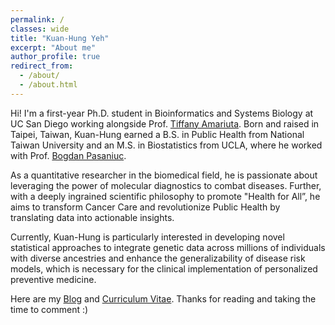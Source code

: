 ```yaml
---
permalink: /
classes: wide
title: "Kuan-Hung Yeh"
excerpt: "About me"
author_profile: true
redirect_from: 
  - /about/
  - /about.html
---
```

Hi! I'm a first-year Ph.D. student in Bioinformatics and Systems Biology at UC San Diego working alongside Prof. [Tiffany Amariuta](https://www.amariutalab.org/). Born and raised in Taipei, Taiwan, Kuan-Hung earned a B.S. in Public Health from National Taiwan University and an M.S. in Biostatistics from UCLA, where he worked with Prof. [Bogdan Pasaniuc](https://bogdan.dgsom.ucla.edu/pages/).

As a quantitative researcher in the biomedical field, he is passionate about leveraging the power of molecular diagnostics to combat diseases. Further, with a deeply ingrained scientific philosophy to promote "Health for All”, he aims to transform Cancer Care and revolutionize Public Health by translating data into actionable insights.

Currently, Kuan-Hung is particularly interested in developing novel statistical approaches to integrate genetic data across millions of individuals with diverse ancestries and enhance the generalizability of disease risk models, which is necessary for the clinical implementation of personalized preventive medicine.

Here are my [Blog](https://peterntuph.github.io/home/) and [Curriculum Vitae](https://peterntuph.github.io/home/CV.pdf). Thanks for reading and taking the time to comment :)
